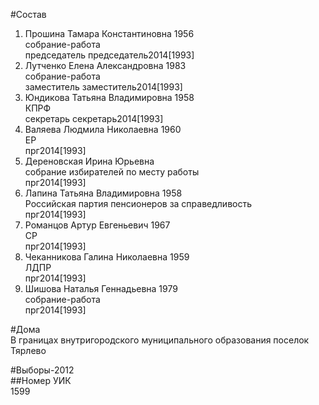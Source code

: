 #Состав  
1. Прошина Тамара Константиновна 1956  
    собрание-работа  
    председатель председатель2014[1993]  
2. Лутченко Елена Александровна 1983  
    собрание-работа  
    заместитель заместитель2014[1993]  
3. Юндикова Татьяна Владимировна 1958  
    КПРФ  
    секретарь секретарь2014[1993]  
4. Валяева Людмила Николаевна 1960  
    ЕР  
    прг2014[1993]  
5. Дереновская Ирина Юрьевна  
    собрание избирателей по месту работы  
    прг2014[1993]  
6. Лапина Татьяна Владимировна 1958  
    Российская партия пенсионеров за справедливость  
    прг2014[1993]  
7. Романцов Артур Евгеньевич 1967  
    СР  
    прг2014[1993]  
8. Чеканникова Галина Николаевна 1959  
    ЛДПР  
    прг2014[1993]  
9. Шишова Наталья Геннадьевна 1979  
    собрание-работа  
    прг2014[1993]  
  
#Дома  
В границах внутригородского муниципального образования поселок Тярлево  
  
#Выборы-2012  
##Номер УИК  
1599  
